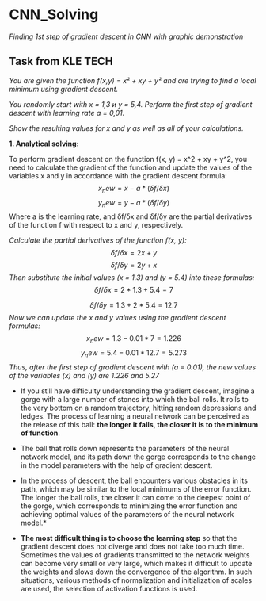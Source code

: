 # CNN_Solving
*Finding 1st step of gradient descent in CNN with graphic demonstration*

## **Task from KLE TECH**


*You are given the function f(x,y) = x² + xy + y² and are trying to find a local minimum using gradient descent.*

*You randomly start with x = 1,3 и y = 5,4. Perform the first step of gradient descent with learning rate a = 0,01.*

*Show the resulting values for x and y as well as all of your calculations.*

**1. Analytical solving:**

To perform gradient descent on the function f(x, y) = x^2 + xy + y^2,
you need to calculate the gradient of the function and update the values of the variables x and y in accordance with the gradient descent formula:
$$
x_new=x-a*(δf/δx)
$$
$$
y_new=y-a*(δf/δy)
$$
Where a is the learning rate, and δf/δx and δf/δy are the partial derivatives of the function f with respect to x and y, respectively.

*Calculate the partial derivatives of the function f(x, y):*
$$
δf/δx = 2x + y
$$
$$
δf/δy = 2y+x
$$
*Then substitute the initial values (x = 1.3) and (y = 5.4) into these formulas:*
$$
δf/δx = 2 * 1.3 + 5.4 = 7 
$$

$$
δf/δy = 1.3 + 2 * 5.4 = 12.7
$$
*Now we can update the x and y values using the gradient descent formulas:*
$$
x_new = 1.3 - 0.01 * 7 = 1.226
$$
$$
y_new = 5.4 - 0.01 * 12.7 = 5.273
$$
*Thus, after the first step of gradient descent with (a = 0.01), the new values of the variables (x) and (y) are 1.226 and 5.27*

- If you still have difficulty understanding the gradient descent, imagine a gorge with a large number of stones into which the ball rolls. It rolls to the very bottom on a random trajectory, hitting random depressions and ledges. The process of learning a neural network can be perceived as the release of this ball: **the longer it falls, the closer it is to the minimum of function**.

- The ball that rolls down represents the parameters of the neural network model, and its path down the gorge corresponds to the change in the model parameters with the help of gradient descent.

- In the process of descent, the ball encounters various obstacles in its path, which may be similar to the local minimums of the error function. The longer the ball rolls, the closer it can come to the deepest point of the gorge, which corresponds to minimizing the error function and achieving optimal values of the parameters of the neural network model.*

- **The most difficult thing is to choose the learning step** so that the gradient descent does not diverge and does not take too much time. Sometimes the values of gradients transmitted to the network weights can become very small or very large, which makes it difficult to update the weights and slows down the convergence of the algorithm. In such situations, various methods of normalization and initialization of scales are used, the selection of activation functions is used.